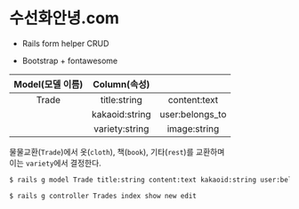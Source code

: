 # 수선화안녕.com

* Rails form helper CRUD

* Bootstrap + fontawesome


| Model(모델 이름) |  Column(속성)  |                 |
|:----------------:|:--------------:|:---------------:|
|       Trade      |  title:string  |   content:text  |
|                  | kakaoid:string | user:belongs_to |
|                  |   variety:string  |   image:string  |

물물교환(`Trade`)에서 옷(`cloth`), 책(`book`), 기타(`rest`)를 교환하며  
이는 `variety`에서 결정한다.

```bash
$ rails g model Trade title:string content:text kakaoid:string user:belongs_to variety:string image:string
```

```bash
$ rails g controller Trades index show new edit 
```